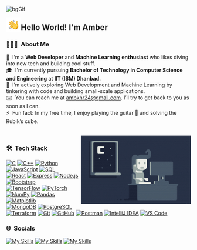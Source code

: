 <!--**Zoro-ark/Zoro-ark** is a ✨ _special_ ✨ repository because its `README.md` (this file) appears on your GitHub profile.-->
![bgGif](assets/bgGif.gif)

<img alt="Coding" src="./assets/Hand%20Wave.gif" width='40' align="left"/><h2>Hello World! I'm Amber</h2>


### 👨🏻‍💻 &nbsp;About Me

🔭 &nbsp;I’m a <b>Web Developer</b> and <b>Machine Learning enthusiast</b> who likes diving into new tech and building cool stuff.\
🎓 &nbsp;I'm currently pursuing <b>Bachelor of Technology in Computer Science and Engineering</b> at <b>IIT (ISM) Dhanbad.</b>\
🌱 &nbsp;I’m actively exploring Web Development and Machine Learning by tinkering with code and building small-scale applications.\
✉️ &nbsp;You can reach me at [ambkhr24@gmail.com](mailto:ambkhr24@gmail.com). I’ll try to get back to you as soon as I can.\
⚡ &nbsp;Fun fact: In my free time, I enjoy playing the guitar 🎸 and solving the Rubik’s cube. 

<br>

<img alt="Night Coding" src="https://raw.githubusercontent.com/AVS1508/AVS1508/master/assets/Night-Coding.gif" align="right"/>

### 🛠 &nbsp;Tech Stack

<!-- Languages -->
[![C](https://img.shields.io/badge/C-00599C?style=flat&logo=c&logoColor=white)](https://www.cprogramming.com/)
[![C++](https://img.shields.io/badge/C++-00599C?style=flat&logo=c%2B%2B&logoColor=white)](https://isocpp.org/)
[![Python](https://img.shields.io/badge/Python-3776AB?style=flat&logo=python&logoColor=white)](https://www.python.org/)
[![JavaScript](https://img.shields.io/badge/JavaScript-F7DF1E?style=flat&logo=javascript&logoColor=black)](https://developer.mozilla.org/en-US/docs/Web/JavaScript)
[![SQL](https://img.shields.io/badge/SQL-003B57?style=flat&logo=mysql&logoColor=white)](https://www.mysql.com/)<br><!-- Web -->
[![React](https://img.shields.io/badge/React-20232A?style=flat&logo=react&logoColor=61DAFB)](https://reactjs.org/)
[![Express](https://img.shields.io/badge/Express-000000?style=flat&logo=express&logoColor=white)](https://expressjs.com/)
[![Node.js](https://img.shields.io/badge/Node.js-339933?style=flat&logo=nodedotjs&logoColor=white)](https://nodejs.org/)
[![Bootstrap](https://img.shields.io/badge/Bootstrap-563D7C?style=flat&logo=bootstrap&logoColor=white)](https://getbootstrap.com/)<br> <!-- ML -->
[![TensorFlow](https://img.shields.io/badge/TensorFlow-FF6F00?style=flat&logo=tensorflow&logoColor=white)](https://www.tensorflow.org/)
[![PyTorch](https://img.shields.io/badge/PyTorch-EE4C2C?style=flat&logo=pytorch&logoColor=white)](https://pytorch.org/)
[![NumPy](https://img.shields.io/badge/NumPy-013243?style=flat&logo=numpy&logoColor=white)](https://numpy.org/)
[![Pandas](https://img.shields.io/badge/Pandas-150458?style=flat&logo=pandas&logoColor=white)](https://pandas.pydata.org/)
[![Matplotlib](https://img.shields.io/badge/Matplotlib-11557C?style=flat&logo=matplotlib&logoColor=white)](https://matplotlib.org/)<br><!-- Databases -->
[![MongoDB](https://img.shields.io/badge/MongoDB-47A248?style=flat&logo=mongodb&logoColor=white)](https://www.mongodb.com/)
[![PostgreSQL](https://img.shields.io/badge/PostgreSQL-336791?style=flat&logo=postgresql&logoColor=white)](https://www.postgresql.org/)<br><!-- Tools -->
[![Terraform](https://img.shields.io/badge/Terraform-623CE4?style=flat&logo=terraform&logoColor=white)](https://www.terraform.io/)
[![Git](https://img.shields.io/badge/Git-F05032?style=flat&logo=git&logoColor=white)](https://git-scm.com/)
[![GitHub](https://img.shields.io/badge/GitHub-181717?style=flat&logo=github&logoColor=white)](https://github.com/)
[![Postman](https://img.shields.io/badge/Postman-FF6C37?style=flat&logo=postman&logoColor=white)](https://www.postman.com/)
[![IntelliJ IDEA](https://img.shields.io/badge/IntelliJ_IDEA-000000?style=flat&logo=intellij-idea&logoColor=white)](https://www.jetbrains.com/idea/)
[![VS Code](https://img.shields.io/badge/VS_Code-007ACC?style=flat&logo=visual-studio-code&logoColor=white)](https://code.visualstudio.com/)


### 🌐 &nbsp;Socials
[![My Skills](https://skillicons.dev/icons?i=github)](https://github.com/Zoro-ark)
[![My Skills](https://skillicons.dev/icons?i=linkedin)](https://www.linkedin.com/in/amberkhare24/)
[![My Skills](https://skillicons.dev/icons?i=instagram)](https://www.instagram.com/_amber_khr)
